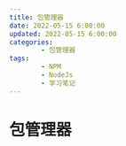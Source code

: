 ```yaml
---
title: 包管理器
date: 2022-05-15 6:00:00
updated: 2022-05-15 6:00:00
categories:
        - 包管理器
tags:
        - NPM 
        - NodeJs
        - 学习笔记
---
```


# 包管理器

